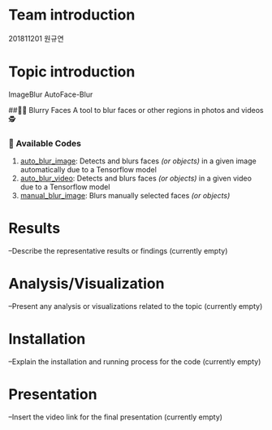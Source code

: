 # Team introduction

201811201 원규연

# Topic introduction

ImageBlur
AutoFace-Blur

##🕵️‍♀️ Blurry Faces
A tool to blur faces or other regions in photos and videos 🕵️‍

### 🙌 Available Codes
1. [auto_blur_image](./src/auto_blur_image.py): Detects and blurs faces _(or objects)_ in a given image automatically due to a Tensorflow model
2. [auto_blur_video](./src/auto_blur_video.py): Detects and blurs faces _(or objects)_ in a given video due to a Tensorflow model
3. [manual_blur_image](./src/manual_blur_image.py): Blurs manually selected faces _(or objects)_

# Results
  
  –Describe the representative results or findings (currently empty)

# Analysis/Visualization

  –Present any analysis or visualizations related to the topic (currently empty)

# Installation

  –Explain the installation and running process for the code (currently empty)

# Presentation

  –Insert the video link for the final presentation (currently empty)
